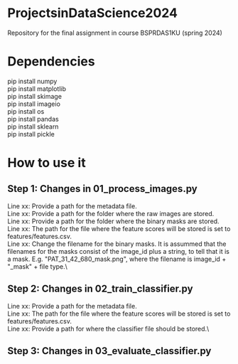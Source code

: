 # ProjectsinDataScience2024
Repository for the final assignment in course BSPRDAS1KU (spring 2024)

# Dependencies
pip install numpy\
pip install matplotlib\
pip install skimage\
pip install imageio\
pip install os\
pip install pandas\
pip install sklearn\
pip install pickle

# How to use it
## Step 1: Changes in 01_process_images.py
Line xx: Provide a path for the metadata file.\
Line xx: Provide a path for the folder where the raw images are stored.\
Line xx: Provide a path for the folder where the binary masks are stored.\
Line xx: The path for the file where the feature scores will be stored is set to features/features.csv.\
Line xx: Change the filename for the binary masks. It is assummed that the filenames for the masks consist of the image_id plus a string, to tell that it is a mask. E.g. "PAT_31_42_680_mask.png", where the filename is image_id + "_mask" + file type.\

## Step 2: Changes in 02_train_classifier.py
Line xx: Provide a path for the metadata file.\
Line xx: The path for the file where the feature scores will be stored is set to features/features.csv.\
Line xx: Provide a path for where the classifier file should be stored.\

## Step 3: Changes in 03_evaluate_classifier.py
